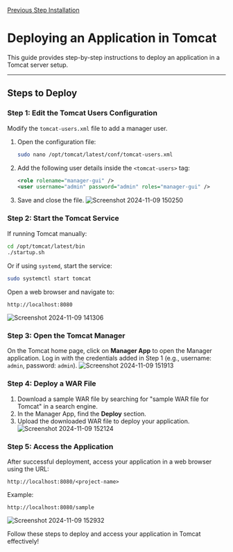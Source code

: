 [Previous Step Installation]()
# Deploying an Application in Tomcat

This guide provides step-by-step instructions to deploy an application in a Tomcat server setup.

---

## Steps to Deploy

### Step 1: Edit the Tomcat Users Configuration
Modify the `tomcat-users.xml` file to add a manager user.

1. Open the configuration file:
   ```bash
   sudo nano /opt/tomcat/latest/conf/tomcat-users.xml
   ```

2. Add the following user details inside the `<tomcat-users>` tag:
   ```xml
   <role rolename="manager-gui" />
   <user username="admin" password="admin" roles="manager-gui" />
   ```
3. Save and close the file.
![Screenshot 2024-11-09 150250](https://github.com/user-attachments/assets/bd89dcd5-cdee-4cca-8c5c-b1b751287a19)

### Step 2: Start the Tomcat Service
If running Tomcat manually:
```bash
cd /opt/tomcat/latest/bin
./startup.sh
```

Or if using `systemd`, start the service:
```bash
sudo systemctl start tomcat
```

Open a web browser and navigate to:
```
http://localhost:8080
```
![Screenshot 2024-11-09 141306](https://github.com/user-attachments/assets/70c8cab8-2fb4-4faa-adc1-6c930f275d45)

### Step 3: Open the Tomcat Manager
On the Tomcat home page, click on **Manager App** to open the Manager application. Log in with the credentials added in Step 1 (e.g., username: `admin`, password: `admin`).
![Screenshot 2024-11-09 151913](https://github.com/user-attachments/assets/fd2840f1-aa4f-45fd-b7f5-11c1b139a706)

### Step 4: Deploy a WAR File
1. Download a sample WAR file by searching for "sample WAR file for Tomcat" in a search engine.
2. In the Manager App, find the **Deploy** section.
3. Upload the downloaded WAR file to deploy your application.
![Screenshot 2024-11-09 152124](https://github.com/user-attachments/assets/4d4001d6-097f-4de1-ad11-ed100b6a0f22)

### Step 5: Access the Application
After successful deployment, access your application in a web browser using the URL:
```
http://localhost:8080/<project-name>
```
Example:
```
http://localhost:8080/sample
```
![Screenshot 2024-11-09 152932](https://github.com/user-attachments/assets/4cd5674c-8d2e-470d-b861-5471ce6da639)


Follow these steps to deploy and access your application in Tomcat effectively!
